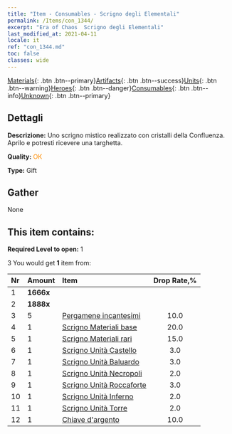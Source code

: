 ```yaml
---
title: "Item - Consumables - Scrigno degli Elementali"
permalink: /Items/con_1344/
excerpt: "Era of Chaos  Scrigno degli Elementali"
last_modified_at: 2021-04-11
locale: it
ref: "con_1344.md"
toc: false
classes: wide
---
```

 [Materials](/it/Items/){: .btn .btn--primary}[Artifacts](/it/Items/Artifacts/){: .btn .btn--success}[Units](/it/Items/Units/){: .btn .btn--warning}[Heroes](/it/Items/Heroes/){: .btn .btn--danger}[Consumables](/it/Items/Consumables/){: .btn .btn--info}[Unknown](/it/Items/Unknown/){: .btn .btn--primary}

## Dettagli
 **Descrizione:** Uno scrigno mistico realizzato con cristalli della Confluenza. Aprilo e potresti ricevere una targhetta.

 **Quality:** <span style="color: #FF8C00">OK</span>

 **Type:** Gift

## Gather

  None

## This item contains:

 **Required Level to open:** 1

 3 You would get **1** item  from:

  | Nr | Amount |     Item    | Drop Rate,% |
  |:---|:-------|:------------|:---------:|
  | 1 |  **1666x** | <i class="fas fa-coins"/> |  | 15.0 | 
  | 2 |  **1888x** | <i class="fas fa-coins"/> |  | 15.0 | 
  | 3 | 5 | [Pergamene incantesimi](/it/Items/con_694/) | 10.0 | 
  | 4 | 1 | [Scrigno Materiali base](/it/Items/con_756/) | 20.0 | 
  | 5 | 1 | [Scrigno Materiali rari](/it/Items/con_757/) | 15.0 | 
  | 6 | 1 | [Scrigno Unità Castello](/it/Items/con_1269/) | 3.0 | 
  | 7 | 1 | [Scrigno Unità Baluardo](/it/Items/con_1270/) | 3.0 | 
  | 8 | 1 | [Scrigno Unità Necropoli](/it/Items/con_1271/) | 2.0 | 
  | 9 | 1 | [Scrigno Unità Roccaforte](/it/Items/con_1272/) | 3.0 | 
  | 10 | 1 | [Scrigno Unità Inferno](/it/Items/con_1273/) | 2.0 | 
  | 11 | 1 | [Scrigno Unità Torre](/it/Items/con_1274/) | 2.0 | 
  | 12 | 1 | [Chiave d'argento](/it/Items/con_693/) | 10.0 | 

